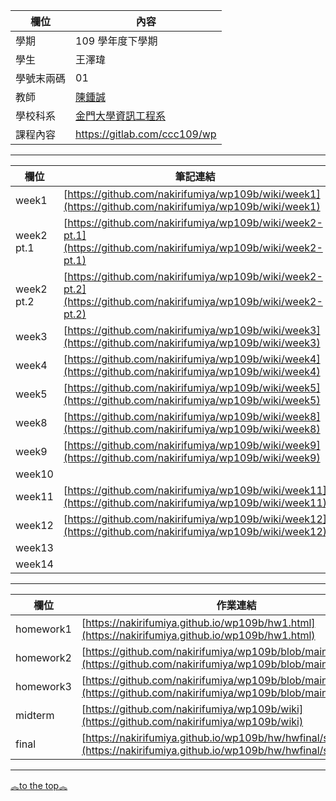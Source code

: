 欄位 | 內容
-----|--------
學期 | 109 學年度下學期
學生 |  王澤瑋
學號末兩碼 | 01
教師 | [陳鍾誠](https://www.nqu.edu.tw/educsie/index.php?act=blog&code=list&ids=4)
學校科系 | [金門大學資訊工程系](https://www.nqu.edu.tw/educsie/index.php)
課程內容 | https://gitlab.com/ccc109/wp


  
---

欄位 | 筆記連結
-----|--------
week1 | [https://github.com/nakirifumiya/wp109b/wiki/week1](https://github.com/nakirifumiya/wp109b/wiki/week1)
week2 pt.1 | [https://github.com/nakirifumiya/wp109b/wiki/week2-pt.1](https://github.com/nakirifumiya/wp109b/wiki/week2-pt.1)
week2 pt.2 | [https://github.com/nakirifumiya/wp109b/wiki/week2-pt.2](https://github.com/nakirifumiya/wp109b/wiki/week2-pt.2)
week3 | [https://github.com/nakirifumiya/wp109b/wiki/week3](https://github.com/nakirifumiya/wp109b/wiki/week3)
week4 | [https://github.com/nakirifumiya/wp109b/wiki/week4](https://github.com/nakirifumiya/wp109b/wiki/week4)
week5 | [https://github.com/nakirifumiya/wp109b/wiki/week5](https://github.com/nakirifumiya/wp109b/wiki/week5)
week8 | [https://github.com/nakirifumiya/wp109b/wiki/week8](https://github.com/nakirifumiya/wp109b/wiki/week8)
week9 | [https://github.com/nakirifumiya/wp109b/wiki/week9](https://github.com/nakirifumiya/wp109b/wiki/week9)
week10 |
week11 | [https://github.com/nakirifumiya/wp109b/wiki/week11](https://github.com/nakirifumiya/wp109b/wiki/week11)
week12 | [https://github.com/nakirifumiya/wp109b/wiki/week12](https://github.com/nakirifumiya/wp109b/wiki/week12)
week13 |
week14 | 

---

欄位 | 作業連結
-----|--------
homework1 | [https://nakirifumiya.github.io/wp109b/hw1.html](https://nakirifumiya.github.io/wp109b/hw1.html)
homework2 | [https://github.com/nakirifumiya/wp109b/blob/main/hw/hw2.md](https://github.com/nakirifumiya/wp109b/blob/main/hw/hw2.md)
homework3 | [https://github.com/nakirifumiya/wp109b/blob/main/hw/hw3.md](https://github.com/nakirifumiya/wp109b/blob/main/hw/hw3.md)
midterm | [https://github.com/nakirifumiya/wp109b/wiki](https://github.com/nakirifumiya/wp109b/wiki)
final | [https://nakirifumiya.github.io/wp109b/hw/hwfinal/site.html](https://nakirifumiya.github.io/wp109b/hw/hwfinal/site.html)

---

<a href="#" class="back-to-top">︽to the top︽</a>
